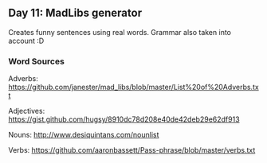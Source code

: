 ## Day 11: MadLibs generator
Creates funny sentences using real words. Grammar also taken into account :D

### Word Sources
Adverbs: https://github.com/janester/mad_libs/blob/master/List%20of%20Adverbs.txt


Adjectives: https://gist.github.com/hugsy/8910dc78d208e40de42deb29e62df913


Nouns: http://www.desiquintans.com/nounlist


Verbs: https://github.com/aaronbassett/Pass-phrase/blob/master/verbs.txt
